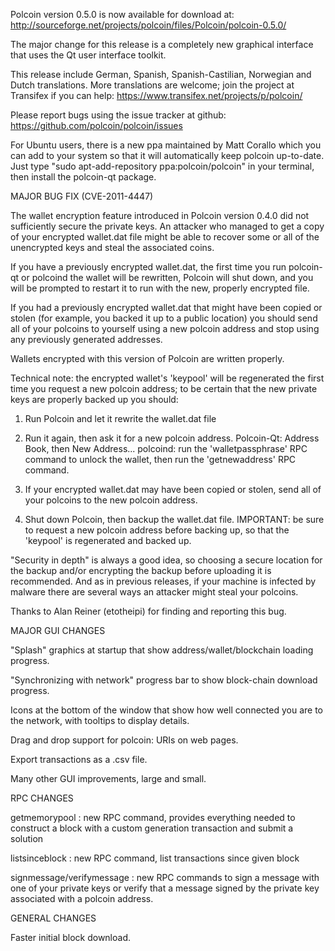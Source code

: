 Polcoin version 0.5.0 is now available for download at:
http://sourceforge.net/projects/polcoin/files/Polcoin/polcoin-0.5.0/

The major change for this release is a completely new graphical interface that uses the Qt user interface toolkit.

This release include German, Spanish, Spanish-Castilian, Norwegian and Dutch translations. More translations are welcome; join the project at Transifex if you can help:
https://www.transifex.net/projects/p/polcoin/

Please report bugs using the issue tracker at github:
https://github.com/polcoin/polcoin/issues

For Ubuntu users, there is a new ppa maintained by Matt Corallo which you can add to your system so that it will automatically keep polcoin up-to-date.  Just type "sudo apt-add-repository ppa:polcoin/polcoin" in your terminal, then install the polcoin-qt package.

MAJOR BUG FIX  (CVE-2011-4447)

The wallet encryption feature introduced in Polcoin version 0.4.0 did not sufficiently secure the private keys. An attacker who
managed to get a copy of your encrypted wallet.dat file might be able to recover some or all of the unencrypted keys and steal the
associated coins.

If you have a previously encrypted wallet.dat, the first time you run polcoin-qt or polcoind the wallet will be rewritten, Polcoin will
shut down, and you will be prompted to restart it to run with the new, properly encrypted file.

If you had a previously encrypted wallet.dat that might have been copied or stolen (for example, you backed it up to a public
location) you should send all of your polcoins to yourself using a new polcoin address and stop using any previously generated addresses.

Wallets encrypted with this version of Polcoin are written properly.

Technical note: the encrypted wallet's 'keypool' will be regenerated the first time you request a new polcoin address; to be certain that the
new private keys are properly backed up you should:

1. Run Polcoin and let it rewrite the wallet.dat file

2. Run it again, then ask it for a new polcoin address.
Polcoin-Qt: Address Book, then New Address...
polcoind: run the 'walletpassphrase' RPC command to unlock the wallet,  then run the 'getnewaddress' RPC command.

3. If your encrypted wallet.dat may have been copied or stolen, send  all of your polcoins to the new polcoin address.

4. Shut down Polcoin, then backup the wallet.dat file.
IMPORTANT: be sure to request a new polcoin address before backing up, so that the 'keypool' is regenerated and backed up.

"Security in depth" is always a good idea, so choosing a secure location for the backup and/or encrypting the backup before uploading it is recommended. And as in previous releases, if your machine is infected by malware there are several ways an attacker might steal your polcoins.

Thanks to Alan Reiner (etotheipi) for finding and reporting this bug.

MAJOR GUI CHANGES

"Splash" graphics at startup that show address/wallet/blockchain loading progress.

"Synchronizing with network" progress bar to show block-chain download progress.

Icons at the bottom of the window that show how well connected you are to the network, with tooltips to display details.

Drag and drop support for polcoin: URIs on web pages.

Export transactions as a .csv file.

Many other GUI improvements, large and small.

RPC CHANGES

getmemorypool : new RPC command, provides everything needed to construct a block with a custom generation transaction and submit a solution

listsinceblock : new RPC command, list transactions since given block

signmessage/verifymessage : new RPC commands to sign a message with one of your private keys or verify that a message signed by the private key associated with a polcoin address.

GENERAL CHANGES

Faster initial block download.
